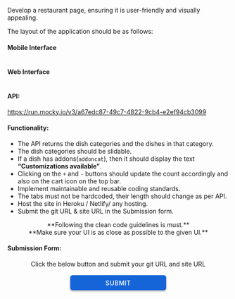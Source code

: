 Develop a restaurant page, ensuring it is user-friendly and visually appealing.

The layout of the application should be as follows:

#### Mobile Interface

<Img imageSrc='https://new-assets.ccbp.in/frontend/react-js/restaurant-app-mobile-cip-01.png' widthPercent='60'/>

#### Web Interface

<Img imageSrc='https://new-assets.ccbp.in/frontend/react-js/restaurant-app-desktop-cip-01.png' widthPercent='60'/>

#### API:

https://run.mocky.io/v3/a67edc87-49c7-4822-9cb4-e2ef94cb3099

#### Functionality:

- The API returns the dish categories and the dishes in that category.
- The dish categories should be slidable.
- If a dish has addons(`addoncat`), then it should display the text **“Customizations available”**.
- Clicking on the `+` and `-` buttons should update the count accordingly and also on the cart icon on the top bar.
- Implement maintainable and reusable coding standards.
- The tabs must not be hardcoded, their length should change as per API.
- Host the site in Heroku / Netlify/ any hosting.
- Submit the git URL & site URL in the Submission form.

<center>**Following the clean code guidelines is must.**</center>
<center>**Make sure your UI is as close as possible to the given UI.**</center>

#### Submission Form:

<center>Click the below button and submit your git URL and site URL</center>
<br>
<a target=_blank_ href="https://forms.ccbp.in/project-submission-form">
  <center><button style="color: #fff; border: none; cursor: pointer; width: 218px; height: 34px; background-color: rgb(22, 101, 216); border-radius: 5.4px; box-shadow: rgb(0 0 0 / 36%) 0px 2px 4px 0px;font-family: Inter;font-size: 14px;color: rgb(255, 255, 255);font-weight: 500;letter-spacing: 0.5px;text-transform: uppercase;">
    SUBMIT
  </button>
  </center>
</a>

<br/>
